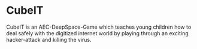 # CubeIT
CubeIT is an AEC-DeepSpace-Game which teaches young children how to deal safely with the digitized internet world by playing through an exciting hacker-attack and killing the virus.
